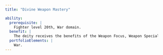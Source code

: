 ```yaml
---
title: "Divine Weapon Mastery"

ability:
  prerequisite: |
    Fighter level 20th, War domain.
  benefit: |
    The deity receives the benefits of the Weapon Focus, Weapon Specialization, and Improved Critical feats when wielding any simple or martial weapon.
  portfolioElements: |
    War.
---
```


